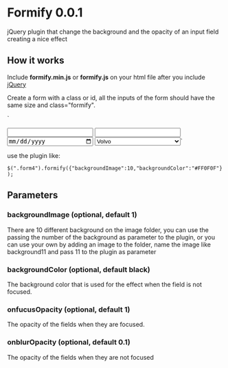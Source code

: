 Formify 0.0.1
==================

jQuery plugin that change the background and the opacity of an input field creating a nice effect


## How it works

Include **formify.min.js** or **formify.js** on your html file after you include [jQuery](http://jquery.com/)

Create a form with a class or id, all the inputs of the form should have the same size and class="formify".

`<form class="form4">

<input class="formify" type="text" style="width:200px">

<input class="formify" type="password" style="width:200px">

<input class="formify" type="date" style="width:200px">

<select class="formify" style="width:200px">

  <option value="volvo">Volvo</option>

  <option value="saab">Saab</option>

  <option value="opel">Opel</option>

  <option value="audi">Audi</option>

</select>`

use the plugin like:

`$(".form4").formify({"backgroundImage":10,"backgroundColor":"#FF0F0F"});`


## Parameters

### backgroundImage (optional, default 1)

There are 10 different background on the image folder, you can use the passing the number of the background as parameter to the plugin, or you can use your own by adding an image to the folder, name the image like background11 and pass 11 to the plugin as parameter

### backgroundColor (optional, default black)

The background color that is used for the effect when the field is not focused.

### onfucusOpacity (optional, default 1)

The opacity of the fields when they are focused.

### onblurOpacity (optional, default 0.1)

The opacity of the fields when they are not focused











